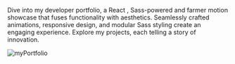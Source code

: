 Dive into my developer portfolio, a React , Sass-powered and farmer motion showcase that fuses functionality with aesthetics. Seamlessly crafted animations, responsive design, and modular Sass styling create an engaging experience. Explore my projects, each telling a story of innovation.

![myPortfolio](https://github.com/D-singh121/my-Portfolio-site/assets/108144751/20ca2e21-9ed5-41ec-b340-2ef1e377a2fe)
